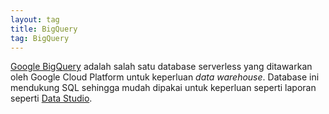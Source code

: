 ```yaml
---
layout: tag
title: BigQuery
tag: BigQuery
---
```


[Google BigQuery](https://cloud.google.com/bigquery/) adalah salah satu database serverless yang ditawarkan oleh Google Cloud Platform 
 untuk keperluan *data warehouse*.  Database ini mendukung SQL sehingga mudah dipakai untuk keperluan seperti laporan seperti 
[Data Studio](https://datastudio.google.com).